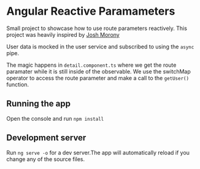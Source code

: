 # Angular Reactive Paramameters

Small project to showcase how to use route parameters reactively. This project was heavily inspired by [Josh Morony](https://www.youtube.com/watch?v=TPA_iPWkUxc)

User data is mocked in the user service and subscribed to using the `async` pipe.

The magic happens in `detail.component.ts` where we get the route paramater while it is still inside of the observable. We use the switchMap operator to access the route parameter and make a call to the `getUser()` function.

## Running the app

Open the console and run `npm install`

## Development server

Run `ng serve -o` for a dev server.The app will automatically reload if you change any of the source files.
